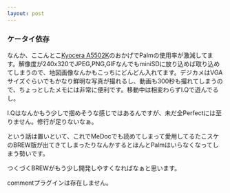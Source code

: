 ```yaml
---
layout: post
---
```

<h3>ケータイ依存</h3>
<p>なんか、ここんとこ<a href="/?page=Kyocera+A5502K" class="wikipage">Kyocera A5502K</a>のおかげでPalmの使用率が激減してます。解像度が240x320でJPEG,PNG,GIFなんでもminiSDに放り込めば取り込めてしまうので、地図画像なんかもこっちにどんどん入れてます。デジカメはVGAサイズぐらいでもかなり鮮明な写真が撮れるし、動画も300秒も撮れてしまうので、ちょっとしたメモには非常に便利です。移動中は相変わらずI.Qで遊んでるし。</p>
<p>I.Qはなんかもう少しで掴めそうな感じではあるんですが、未だ全Perfectには至りません。修行が足りないなぁ。</p>
<p>という話は置いといて、これでMeDocでも読めてしまって愛用してるたこスケのBREW版が出てきてしまったりなんかするとほんとPalmはいらなくなってしまう勢いです。</p>
<p>つくづくBREWがもう少し開発しやすくなればなぁと思います。</p>
<p><span class="error">commentプラグインは存在しません。</span> </p>
